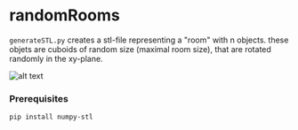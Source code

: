 # randomRooms

`generateSTL.py` creates a stl-file representing a "room" with n objects. these objets are cuboids of random size (maximal room size), that are rotated randomly in the xy-plane.

![alt text](https://github.com/greeeentea/randomCubes/blob/main/img/randomroomspng?raw=true)

### Prerequisites

    pip install numpy-stl
